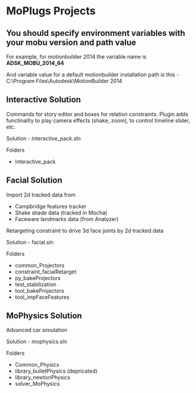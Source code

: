 # MoPlugs Projects #

## You should specify environment variables with your mobu version and path value ##

For example, for motionbuilder 2014 the variable name is **ADSK_MOBU_2014_64**

And variable value for a default motionbuilder installation path is this - C:\Program Files\Autodesk\MotionBuilder 2014

## Interactive Solution ##

 Commands for story editor and boxes for relation constraints.
Plugin adds functinality to play camera effects (shake, zoom), to control timeline slider, etc. 

Solution - interactive_pack.sln

Folders
* interactive_pack

## Facial Solution ##

Import 2d tracked data from

- Campbridge features tracker
- Shake shade data (tracked in Mocha)
- Faceware landmarks data (from Analyzer)

Retargeting constraint to drive 3d face joints by 2d tracked data

Solution - facial.sln

Folders
* common_Projectors
* constraint_facialRetarget
* py_bakeProjectors
* test_stabilization
* tool_bakeProjectors
* tool_impFaceFeatures

## MoPhysics Solution ##

 Advanced car simulation
 
 Solution - mophysics.sln
 
 Folders
 * Common_Physics
 * library_bulletPhysics (depricated)
 * library_newtonPhysics
 * solver_MoPhysics
